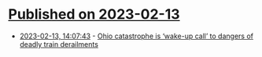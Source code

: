 # [Published on 2023-02-13](index.md)

* [2023-02-13, 14:07:43](https://news.ycombinator.com/item?id=34773513) - [Ohio catastrophe is ‘wake-up call’ to dangers of deadly train derailments](https://www.theguardian.com/us-news/2023/feb/11/ohio-train-derailment-wake-up-call)
